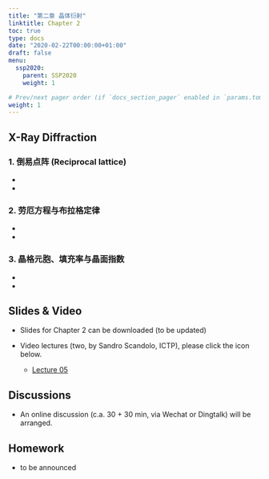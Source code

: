 ```yaml
---
title: "第二章 晶体衍射"
linktitle: Chapter 2
toc: true
type: docs
date: "2020-02-22T00:00:00+01:00"
draft: false
menu:
  ssp2020:
    parent: SSP2020
    weight: 1

# Prev/next pager order (if `docs_section_pager` enabled in `params.toml`)
weight: 1
---
```




## X-Ray Diffraction

### 1. 倒易点阵 (Reciprocal lattice)

+ 

+ 


### 2. 劳厄方程与布拉格定律

+ 
+ 

### 3. 晶格元胞、填充率与晶面指数

+ 

+ 

    

## Slides & Video

+ Slides for Chapter 2 can be downloaded (to be updated) 

  [^_^]:[![](/courses/ssp2020/figs/coverc1.jpg "Wei Li")](/courses/ssp2020/slides/slidesc2.pdf) 

+ Video lectures (two, by Sandro Scandolo, ICTP), please click the icon below.

  + [Lecture 05](https://www.bilibili.com/video/av47845416?p=5)
  

## Discussions

+ An online discussion (c.a. 30 + 30 min, via Wechat or Dingtalk) will be arranged.

  

## Homework

+ to be announced

